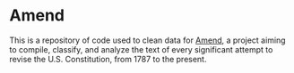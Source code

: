 # Amend

This is a repository of code used to clean data for [Amend](https://amendmentsproject.org), a project aiming to compile, classify, and analyze the text of every significant attempt to revise the U.S. Constitution, from 1787 to the present.
